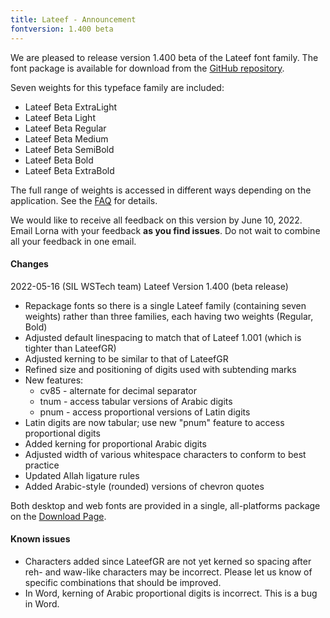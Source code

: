 ```yaml
---
title: Lateef - Announcement
fontversion: 1.400 beta
---
```


We are pleased to release version 1.400 beta of the Lateef font family. The font package is available for download from the [GitHub repository](https://github.com/silnrsi/font-lateef/releases).

Seven weights for this typeface family are included:

- Lateef Beta ExtraLight
- Lateef Beta Light
- Lateef Beta Regular
- Lateef Beta Medium
- Lateef Beta SemiBold
- Lateef Beta Bold
- Lateef Beta ExtraBold

The full range of weights is accessed in different ways depending on the application. See the [FAQ](faq.md) for details.

We would like to receive all feedback on this version by June 10, 2022. Email Lorna with your feedback **as you find issues**. Do not wait to combine all your feedback in one email.

#### Changes

2022-05-16 (SIL WSTech team) Lateef Version 1.400 (beta release)

- Repackage fonts so there is a single Lateef family (containing seven weights) rather than three families, each having two weights (Regular, Bold)
- Adjusted default linespacing to match that of Lateef 1.001 (which is tighter than LateefGR)
- Adjusted kerning to be similar to that of LateefGR
- Refined size and positioning of digits used with subtending marks
- New features:
     - cv85 - alternate for decimal separator
     - tnum - access tabular versions of Arabic digits
     - pnum - access proportional versions of Latin digits
- Latin digits are now tabular; use new "pnum" feature to access proportional digits
- Added kerning for proportional Arabic digits
- Adjusted width of various whitespace characters to conform to best practice
- Updated Allah ligature rules
- Added Arabic-style (rounded) versions of chevron quotes

Both desktop and web fonts are provided in a single, all-platforms package on the [Download Page](https://software.sil.org/lateef/download/).

#### Known issues

- Characters added since LateefGR are not yet kerned so spacing after reh- and waw-like characters may be incorrect. Please let us know of specific combinations that should be improved.
- In Word, kerning of Arabic proportional digits is incorrect. This is a bug in Word.


